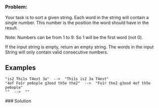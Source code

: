 ### Problem:
<p>Your task is to sort a given string. Each word in the string will contain a single number. This number is the position the word should have in the result.</p>
<p>Note: Numbers can be from 1 to 9. So 1 will be the first word (not 0).</p>
<p>If the input string is empty, return an empty string.
The words in the input String will only contain valid consecutive numbers.</p>
<h2 id="examples">Examples</h2>
<pre><code>&quot;is2 Thi1s T4est 3a&quot;  --&gt;  &quot;Thi1s is2 3a T4est&quot;
&quot;4of Fo1r pe6ople g3ood th5e the2&quot;  --&gt;  &quot;Fo1r the2 g3ood 4of th5e pe6ople&quot;
&quot;&quot;  --&gt;  &quot;&quot;</code></pre>
### Solution